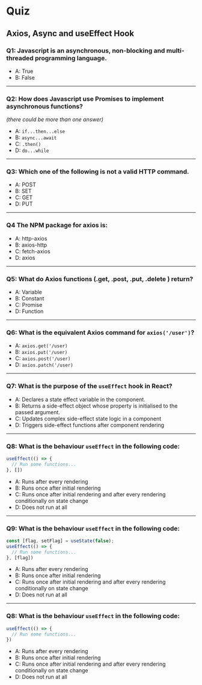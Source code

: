 # Quiz
## Axios, Async and useEffect Hook
### Q1: Javascript is an asynchronous, non-blocking and multi-threaded programming language.

- A: True
- B: False

---
### Q2: How does Javascript use Promises to implement asynchronous functions?
*(there could be more than one answer)*

- A: `if...then...else`
- B: `async...await`
- C: `.then()`
- D: `do...while`

---
### Q3: Which one of the following is not a valid HTTP command. 
 
- A: POST
- B: SET
- C: GET
- D: PUT

---
### Q4 The NPM package for axios is:

- A: http-axios
- B: axios-http
- C: fetch-axios
- D: axios

---
### Q5: What do Axios functions (.get, .post, .put, .delete ) return?

- A: Variable
- B: Constant
- C: Promise
- D: Function

---
### Q6: What is the equivalent Axios command for `axios('/user')`?
- A: `axios.get('/user)`
- B: `axios.put('/user)`
- C: `axios.post('/user)`
- D: `axios.patch('/user)`

---
### Q7: What is the purpose of the `useEffect` hook in React?
- A: Declares a state effect variable in the component.
- B: Returns a side-effect object whose property is initialised to the passed argument.
- C: Updates complex side-effect state logic in a component
- D: Triggers side-effect functions after component rendering

---
### Q8: What is the behaviour `useEffect` in the following code:
```js
useEffect(() => {
  // Run some functions...
}, [])
```
- A: Runs after every rendering
- B: Runs once after initial rendering
- C: Runs once after initial rendering and after every rendering conditionally on state change
- D: Does not run at all

---
### Q9: What is the behaviour `useEffect` in the following code:
```js
const [flag, setFlag] = useState(false);
useEffect(() => {
  // Run some functions...
}, [flag])
```
- A: Runs after every rendering
- B: Runs once after initial rendering
- C: Runs once after initial rendering and after every rendering conditionally on state change
- D: Does not run at all

---
### Q8: What is the behaviour `useEffect` in the following code:
```js
useEffect(() => {
  // Run some functions...
})
```
- A: Runs after every rendering
- B: Runs once after initial rendering
- C: Runs once after initial rendering and after every rendering conditionally on state change
- D: Does not run at all

